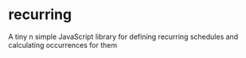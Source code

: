 # recurring
A tiny n simple JavaScript library for defining recurring schedules and calculating occurrences for them

